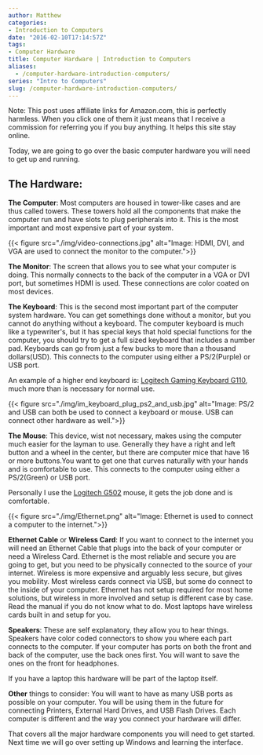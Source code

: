 ```yaml
---
author: Matthew
categories:
- Introduction to Computers
date: "2016-02-10T17:14:57Z"
tags:
- Computer Hardware
title: Computer Hardware | Introduction to Computers
aliases:
  - /computer-hardware-introduction-computers/
series: "Intro to Computers"
slug: /computer-hardware-introduction-computers/
---
```


Note: This post uses affiliate links for Amazon.com, this is perfectly harmless. When you click one of them it just means that I receive a commission for referring you if you buy anything. It helps this site stay online.

Today, we are going to go over the basic computer hardware you will need to get up and running.

## The Hardware:

**The Computer**: Most computers are housed in tower-like cases and are thus called towers. These towers hold all the components that make the computer run and have slots to plug peripherals into it. This is the most important and most expensive part of your system.

{{< figure src="./img/video-connections.jpg" alt="Image: HDMI, DVI, and VGA are used to connect the monitor to the computer.">}}

**The Monitor**: The screen that allows you to see what your computer is doing. This normally connects to the back of the computer in a VGA or DVI port, but sometimes HDMI is used. These connections are color coated on most devices. 

**The Keyboard**: This is the second most important part of the computer system hardware. You can get somethings done without a monitor, but you cannot do anything without a keyboard. The computer keyboard is much like a typewriter's, but it has special keys that hold special functions for the computer, you should try to get a full sized keyboard that includes a number pad. Keyboards can go from just a few bucks to more than a thousand dollars(USD). This connects to the computer using either a PS/2(Purple) or USB port.

An example of a higher end keyboard is: [Logitech Gaming Keyboard G110](http://www.amazon.com/gp/product/B002RRLQIO/ref=as_li_tl?ie=UTF8&camp=1789&creative=9325&creativeASIN=B002RRLQIO&linkCode=as2&tag=randothou0b7d-20&linkId=4GU5N2OUS2FT4WD3), much more than is necessary for normal use.

{{< figure src="./img/im_keyboard_plug_ps2_and_usb.jpg" alt="Image: PS/2 and USB can both be used to connect a keyboard or mouse. USB can connect other hardware as well.">}}

**The Mouse**: This device, wist not necessary, makes using the computer much easier for the layman to use. Generally they have a right and left button and a wheel in the center, but there are computer mice that have 16 or more buttons.You want to get one that curves naturally with your hands and is comfortable to use. This connects to the computer using either a PS/2(Green) or USB port.

Personally I use the [Logitech G502](http://www.amazon.com/gp/product/B00IRHE892/ref=as_li_tl?ie=UTF8&camp=1789&creative=9325&creativeASIN=B00IRHE892&linkCode=as2&tag=randothou0b7d-20&linkId=UDQEQTI3K667NTYE) mouse, it gets the job done and is comfortable.

{{< figure src="./img/Ethernet.png" alt="Image: Ethernet is used to connect a computer to the internet.">}}

**Ethernet Cable** or **Wireless Card**: If you want to connect to the internet you will need an Ethernet Cable that plugs into the back of your computer or need a Wireless Card. Ethernet is the most reliable and secure you are going to get, but you need to be physically connected to the source of your internet. Wireless is more expensive and arguably less secure, but gives you mobility. Most wireless cards connect via USB, but some do connect to the inside of your computer. Ethernet has not setup required for most home solutions, but wireless in more involved and setup is different case by case. Read the manual if you do not know what to do. Most laptops have wireless cards built in and setup for you.

**Speakers**: These are self explanatory, they allow you to hear things. Speakers have color coded connectors to show you where each part connects to the computer. If your computer has ports on both the front and back of the computer, use the back ones first. You will want to save the ones on the front for headphones.

If you have a laptop this hardware will be part of the laptop itself.

**Other** things to consider: You will want to have as many USB ports as possible on your computer. You will be using them in the future for connecting Printers, External Hard Drives, and USB Flash Drives. Each computer is different and the way you connect your hardware will differ.

That covers all the major hardware components you will need to get started. Next time we will go over setting up Windows and learning the interface.
